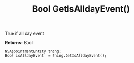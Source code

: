 ﻿---
uid: crmscript_ref_NSAppointmentEntity_GetIsAlldayEvent
title: Bool GetIsAlldayEvent()
intellisense: NSAppointmentEntity.GetIsAlldayEvent
keywords: NSAppointmentEntity, GetIsAlldayEvent
so.topic: reference
---

True if all day event

**Returns:** Bool


```crmscript
NSAppointmentEntity thing;
Bool isAlldayEvent  = thing.GetIsAlldayEvent();
```


